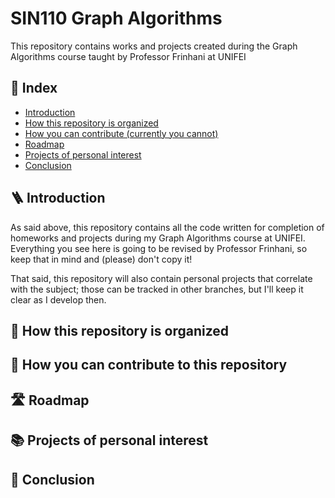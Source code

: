 # SIN110 Graph Algorithms
This repository contains works and projects created during the Graph Algorithms course taught by Professor Frinhani at UNIFEI

## 📃 Index
- [Introduction](#-introduction)
- [How this repository is organized](#-how-this-repository-is-organized)
- [How you can contribute (currently you cannot)](#-how-this-repository-is-organized)
- [Roadmap](#%EF%B8%8F-roadmap)
- [Projects of personal interest](#-projects-of-personal-interest)
- [Conclusion](#-conclusion)

## 🪜 Introduction

As said above, this repository contains all the code written for completion of homeworks and projects during my Graph Algorithms course at UNIFEI. Everything you see here is going to be revised by Professor Frinhani, so keep that in mind and (please) don't copy it!  

That said, this repository will also contain personal projects that correlate with the subject; those can be tracked in other branches, but I'll keep it clear as I develop then.

## 📌 How this repository is organized

## 🤝 How you can contribute to this repository

## 🛣️ Roadmap

## 📚 Projects of personal interest

## 🏁 Conclusion
